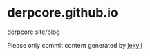 # derpcore.github.io
derpcore site/blog

Please only commit content generated by [jekyll](http://jekyllrb.com/)
